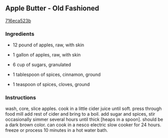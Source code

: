 ## Apple Butter - Old Fashioned

[716eca523b](http://www.food.com/recipe/apple-butter-old-fashioned-492638)

### Ingredients

 - 12 pound of apples, raw, with skin

 - 1 gallon of apples, raw, with skin

 - 6 cup of sugars, granulated

 - 1 tablespoon of spices, cinnamon, ground

 - 1 teaspoon of spices, cloves, ground

### Instructions

wash, core, slice apples. cook in a little cider juice until soft. press through food mill add rest of cider and bring to a boil. add sugar and spices, stir occasionally simmer several hours until thick [heaps in a spoon]. should be a dark brown color. can cook in a nesco electric slow cooker for 24 hours. freeze or process 10 minutes in a hot water bath.